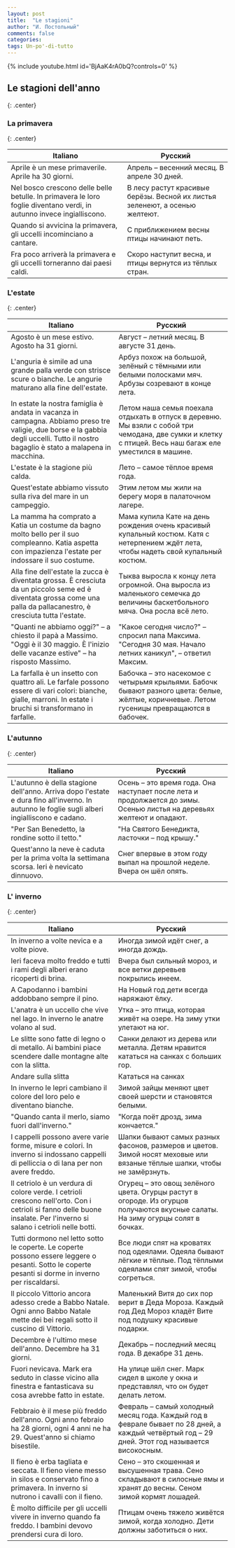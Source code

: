 ```yaml
---
layout: post
title:  "Le stagioni"
author: "И. Постольный"
comments: false
categories:
tags: Un-po'-di-tutto
---
```


{% include youtube.html id='BjAaK4rA0bQ?controls=0' %}

## Le stagioni dell'anno
{: .center}

### La primavera
{: .center}

|Italiano|Русский|
|---|---|
|Aprile è un mese primaverile. Aprile ha 30 giorni.|Апрель – весенний месяц. В апреле 30 дней.|
|Nel bosco crescono delle belle betulle. In primavera le loro foglie diventano verdi, in autunno invece ingialliscono.|В лесу растут красивые берёзы. Весной их листья зеленеют, а осенью желтеют.|
|Quando si avvicina la primavera, gli uccelli incominciano a cantare.|С приближением весны птицы начинают петь.|
|Fra poco arriverà la primavera e gli uccelli torneranno dai paesi caldi.|Скоро наступит весна, и птицы вернутся из тёплых стран.|

### L'estate
{: .center}

|Italiano|Русский|
|---|---|
|Agosto è un mese estivo. Agosto ha 31 giorni.|Август – летний месяц. В августе 31 день.|
|L'anguria è simile ad una grande palla verde con strisce scure o bianche. Le angurie maturano alla fine dell'estate.|Арбуз похож на большой, зелёный с тёмными или белыми полосками мяч. Арбузы созревают в конце лета.|
|In estate la nostra famiglia è andata in vacanza in campagna. Abbiamo preso tre valigie, due borse e la gabbia degli uccelli. Tutto il nostro bagaglio è stato a malapena in macchina.|Летом наша семья поехала отдыхать в отпуск в деревню. Мы взяли с собой три чемодана, две сумки и клетку с птицей. Весь наш багаж еле уместился в машине.|
|L'estate è la stagione più calda.|Лето – самое тёплое время года.|
|Quest'estate abbiamo vissuto sulla riva del mare in un campeggio.|Этим летом мы жили на берегу моря в палаточном лагере.|
|La mamma ha comprato a Katia un costume da bagno molto bello per il suo compleanno. Katia aspetta con impazienza l'estate per indossare il suo costume.|Мама купила Кате на день рождения очень красивый купальный костюм. Катя с нетерпением ждёт лета, чтобы надеть свой купальный костюм.|
|Alla fine dell'estate la zucca è diventata grossa. È cresciuta da un piccolo seme ed è diventata grossa come una palla da pallacanestro, è cresciuta tutta l'estate.|Тыква выросла к концу лета огромной. Она выросла из маленького семечка до величины баскетбольного мяча. Она росла всё лето.|
|"Quanti ne abbiamo oggi?" – a chiesto il papà a Massimo. "Oggi è il 30 maggio. È l'inizio delle vacanze estive" – ha risposto Massimo.|"Какое сегодня число?" – спросил папа Максима. "Сегодня 30 мая. Начало летних каникул", – ответил Максим.|
|La farfalla è un insetto con quattro ali. Le farfale possono essere di vari colori: bianche, gialle, marroni. In estate i bruchi si transformano in farfalle.|Бабочка – это насекомое с четырьмя крыльями. Бабочк бывают разного цвета: белые, жёлтые, коричневые. Летом гусеницы превращаются в бабочек.|

### L'autunno
{: .center}

|Italiano|Русский|
|---|---|
|L'autunno è della stagione dell'anno. Arriva dopo l'estate e dura fino all'inverno. In autunno le foglie sugli alberi ingialliscono e cadano.|Осень – это время года. Она наступает после лета и продолжается до зимы. Осенью листья на деревьях желтеют и опадают.|
|"Per San Benedetto, la rondine sotto il tetto."|"На Святого Бенедикта, ласточки – под крышу."|
|Quest'anno la neve è caduta per la prima volta la settimana scorsa. Ieri è nevicato dinnuovo.|Снег впервые в этом году выпал на прошлой неделе. Вчера он шёл опять.|


### L' inverno
{: .center}

|Italiano|Русский|
|---|---|
|In inverno a volte nevica e a volte piove.|Иногда зимой идёт снег, а иногда дождь.|
|Ieri faceva molto freddo e tutti i rami degli alberi erano ricoperti di brina.|Вчера был сильный мороз, и все ветки деревьев покрылись инеем.|
|A Capodanno i bambini addobbano sempre il pino.|На Новый год дети всегда наряжают ёлку.|
|L'anatra è un uccello che vive nel lago. In inverno le anatre volano al sud.|Утка – это птица, которая живёт на озере. На зиму утки улетают на юг.|
|Le slitte sono fatte di legno o di metallo. Ai bambini piace scendere dalle montagne alte con la slitta.|Санки делают из дерева или металла. Детям нравится кататься на санках с больших гор.|
|Andare sulla slitta|Кататься на санках|
|In inverno le lepri cambiano il colore del loro pelo e diventano bianche.|Зимой зайцы меняют цвет своей шерсти и становятся белыми.|
|"Quando canta il merlo, siamo fuori dall'inverno."|"Когда поёт дрозд, зима кончается."|
|I cappelli possono avere varie forme, misure e colori. In inverno si indossano cappelli di pelliccia o di lana per non avere freddo.|Шапки бывают самых разных фасонов, размеров и цветов. Зимой носят меховые или вязаные тёплые шапки, чтобы не замёрзнуть.|
|Il cetriolo è un verdura di colore verde. I cetrioli crescono nell'orto. Con i cetrioli si fanno delle buone insalate. Per l'inverno si salano i cetrioli nelle botti.|Огурец – это овощ зелёного цвета. Огурцы растут в огороде. Из огурцов получаются вкусные салаты. На зиму огурцы солят в бочках.|
|Tutti dormono nel letto sotto le coperte. Le coperte possono essere leggere o pesanti. Sotto le coperte pesanti si dorme in inverno per riscaldarsi.|Все люди спят на кроватях под одеялами. Одеяла бывают лёгкие и тёплые. Под тёплыми одеялами спят зимой, чтобы согреться.|
|Il piccolo Vittorio ancora adesso crede a Babbo Natale. Ogni anno Babbo Natale mette dei bei regali sotto il cuscino di Vittorio.|Маленький Витя до сих пор верит в Деда Мороза. Каждый год Дед Мороз кладёт Вите под подушку красивые подарки.|
|Decembre è l'ultimo mese dell'anno. Decembre ha 31 giorni.|Декабрь – последний месяц года. В декабре 31 день.|
|Fuori nevicava. Mark era seduto in classe vicino alla finestra e fantasticava su cosa avrebbe fatto in estate.|На улице шёл снег. Марк сидел в школе у окна и представлял, что он будет делать летом.|
|Febbraio è il mese più freddo dell'anno. Ogni anno febraio ha 28 giorni, ogni 4 anni ne ha 29. Quest'anno si chiamo bisestile.|Февраль – самый холодный месяц года. Каждый год в феврале бывает по 28 дней, а каждый четвёртый год – 29 дней. Этот год называется високосным.|
|Il fieno è erba tagliata e seccata. Il fieno viene messo in silos e conservato fino a primavera. In inverno si nutrono i cavalli con il fieno.|Сено – это скошенная и высушенная трава. Сено складывают в силосные ямы и хранят до весны. Сеном зимой кормят лошадей.|
|È molto difficile per gli uccelli vivere in inverno quando fa freddo. I bambini devovo prendersi cura di loro.|Птицам очень тяжело живётся зимой, когда холодно. Дети должны заботиться о них.|